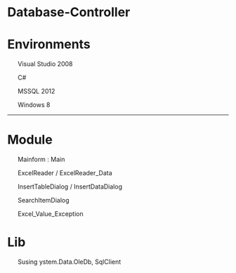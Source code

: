 # Database-Controller

<H1>Environments</H1>
<ol> Visual Studio 2008 </ol>
<ol> C# </ol>
<ol> MSSQL 2012 </ol>
<ol> Windows 8 </ol>

<hr>

<H1>Module</H1>

<ol> Mainform : Main </ol>
<ol> ExcelReader / ExcelReader_Data </ol>
<ol> InsertTableDialog / InsertDataDialog </ol>
<ol> SearchItemDialog </ol>
<ol> Excel_Value_Exception </ol>

<H1> Lib </H1>

<ol> Susing ystem.Data.OleDb, SqlClient </ol>

